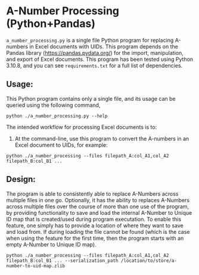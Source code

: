 # A-Number Processing (Python+Pandas)

`a_number_processing.py` is a single file Python program for replacing A-numbers in Excel documents with UIDs. This program depends on the Pandas library (https://pandas.pydata.org/) for the import, manipulation, and export of Excel documents.  This program has been tested using Python 3.10.8, and you can see `requirements.txt` for a full list of dependencies.

## Usage:

This Python program contains only a single file, and its usage can be queried using the following command,

`python ./a_number_processing.py --help`

The intended workflow for processing Excel documents is to:
1. At the command-line, use this program to convert the A-numbers in an Excel document to UIDs, for example:

`python ./a_number_processing --files filepath_A:col_A1,col_A2 filepath_B:col_B1 ...`

## Design:

The program is able to consistently able to replace A-Numbers across multiple files in one go. Optionally, it has the ability to replaces A-Numbers across multiple files over the course of more than one use of the program, by providing functionality to save and load the internal A-Number to Unique ID map that is created/used during program executation. To enable this feature, one simply has to provide a location of where they want to save and load from. If during loading the file cannot be found (which is the case when using the feature for the first time, then the program starts with an empty A-Number to Unique ID map).

`python ./a_number_processing --files filepath_A:col_A1,col_A2 filepath_B:col_B1 ... --serialization_path /location/to/store/a-number-to-uid-map.zlib`

